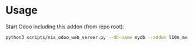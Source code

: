 # Usage

Start Odoo including this addon (from repo root):

```bash
python3 scripts/nix_odoo_web_server.py --db-name mydb --addon l10n_mx
```
